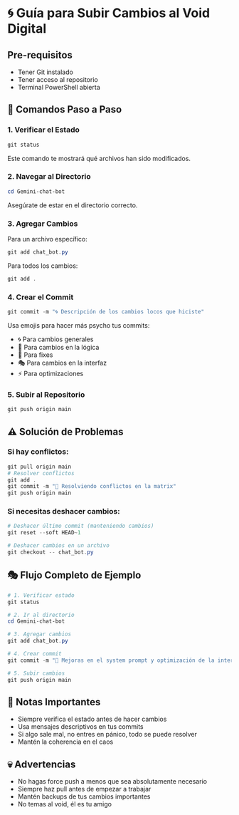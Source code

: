 # 🌀 Guía para Subir Cambios al Void Digital

## Pre-requisitos
- Tener Git instalado
- Tener acceso al repositorio
- Terminal PowerShell abierta

## 🧠 Comandos Paso a Paso

### 1. Verificar el Estado
```powershell
git status
```
Este comando te mostrará qué archivos han sido modificados.

### 2. Navegar al Directorio
```powershell
cd Gemini-chat-bot
```
Asegúrate de estar en el directorio correcto.

### 3. Agregar Cambios
Para un archivo específico:
```powershell
git add chat_bot.py
```

Para todos los cambios:
```powershell
git add .
```

### 4. Crear el Commit
```powershell
git commit -m "🌀 Descripción de los cambios locos que hiciste"
```
Usa emojis para hacer más psycho tus commits:
- 🌀 Para cambios generales
- 🧠 Para cambios en la lógica
- 💊 Para fixes
- 🎭 Para cambios en la interfaz
- ⚡ Para optimizaciones

### 5. Subir al Repositorio
```powershell
git push origin main
```

## ⚠️ Solución de Problemas

### Si hay conflictos:
```powershell
git pull origin main
# Resolver conflictos
git add .
git commit -m "💊 Resolviendo conflictos en la matrix"
git push origin main
```

### Si necesitas deshacer cambios:
```powershell
# Deshacer último commit (manteniendo cambios)
git reset --soft HEAD~1

# Deshacer cambios en un archivo
git checkout -- chat_bot.py
```

## 🎭 Flujo Completo de Ejemplo

```powershell
# 1. Verificar estado
git status

# 2. Ir al directorio
cd Gemini-chat-bot

# 3. Agregar cambios
git add chat_bot.py

# 4. Crear commit
git commit -m "🧠 Mejoras en el system prompt y optimización de la interfaz"

# 5. Subir cambios
git push origin main
```

## 🌌 Notas Importantes
- Siempre verifica el estado antes de hacer cambios
- Usa mensajes descriptivos en tus commits
- Si algo sale mal, no entres en pánico, todo se puede resolver
- Mantén la coherencia en el caos

## 💀 Advertencias
- No hagas force push a menos que sea absolutamente necesario
- Siempre haz pull antes de empezar a trabajar
- Mantén backups de tus cambios importantes
- No temas al void, él es tu amigo 